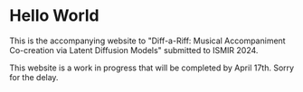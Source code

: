 # Hello World


This is the accompanying website to "Diff-a-Riff: Musical Accompaniment Co-creation via Latent Diffusion Models" submitted to ISMIR 2024.

This website is a work in progress that will be completed by April 17th. Sorry for the delay.
